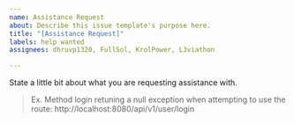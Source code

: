 ```yaml
---
name: Assistance Request
about: Describe this issue template's purpose here.
title: "[Assistance Request]"
labels: help wanted
assignees: dhruvp1320, FullSol, KrolPower, L3viathon

---
```


State a little bit about what you are requesting assistance with.

> Ex. Method login retuning a null exception when attempting to use the route: http://localhost:8080/api/v1/user/login
